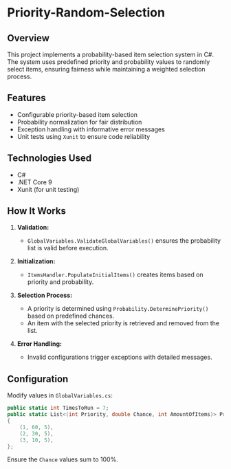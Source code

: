# Priority-Random-Selection

## Overview
This project implements a probability-based item selection system in C#. The system uses predefined priority and probability values to randomly select items, ensuring fairness while maintaining a weighted selection process.

## Features
- Configurable priority-based item selection
- Probability normalization for fair distribution
- Exception handling with informative error messages
- Unit tests using `Xunit` to ensure code reliability

## Technologies Used
- C#
- .NET Core 9
- Xunit (for unit testing)

## How It Works
1. **Validation:**
   - `GlobalVariables.ValidateGlobalVariables()` ensures the probability list is valid before execution.

2. **Initialization:**
   - `ItemsHandler.PopulateInitialItems()` creates items based on priority and probability.

3. **Selection Process:**
   - A priority is determined using `Probability.DeterminePriority()` based on predefined chances.
   - An item with the selected priority is retrieved and removed from the list.

4. **Error Handling:**
   - Invalid configurations trigger exceptions with detailed messages.

## Configuration
Modify values in `GlobalVariables.cs`:
```csharp
public static int TimesToRun = 7;
public static List<(int Priority, double Chance, int AmountOfItems)> ProbabilityList = new List<(int, double, int)>
{
    (1, 60, 5),
    (2, 30, 5),
    (3, 10, 5),
};
```
Ensure the `Chance` values sum to 100%.
